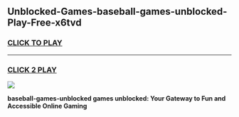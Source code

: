 
## Unblocked-Games-baseball-games-unblocked-Play-Free-x6tvd
<h3>
<a href="https://premium76.site?title=baseball-games-unblocked&ref=12A">CLICK TO PLAY</a></h3>
<hr>

<h3>
<a href="https://premium76.site?title=baseball-games-unblocked&ref=12A">CLICK 2 PLAY</a>
  
</h3>

<a href="https://premium76.site?title=baseball-games-unblocked&ref=12A"><img src="https://clearcache.store/games.png"></a>


**baseball-games-unblocked games unblocked: Your Gateway to Fun and Accessible Online Gaming**
